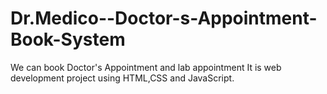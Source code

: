 # Dr.Medico--Doctor-s-Appointment-Book-System
We can book Doctor's Appointment and lab appointment
It is web development project using HTML,CSS and JavaScript.
